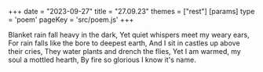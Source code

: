 +++
date = "2023-09-27"
title = "27.09.23"
themes = ["rest"]
[params]
  type = 'poem'
  pageKey = 'src/poem.js'
+++

Blanket rain fall heavy in the dark,
Yet quiet whispers meet my weary ears,
For rain falls like the bore to deepest earth,
And I sit in castles up above their cries,
They water plants and drench the flies,
Yet I am warmed, my soul a mottled hearth,
By fire so glorious I know it's name.

